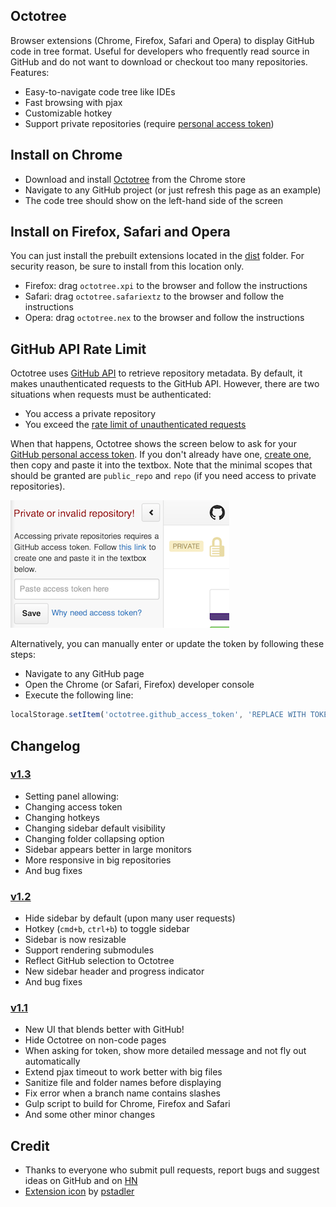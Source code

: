 ## Octotree
Browser extensions (Chrome, Firefox, Safari and Opera) to display GitHub code in tree format. Useful for developers who frequently read source in GitHub and do not want to download or checkout too many repositories. Features:

* Easy-to-navigate code tree like IDEs
* Fast browsing with pjax
* Customizable hotkey
* Support private repositories (require [personal access token](#github-api-rate-limit))

## Install on Chrome
* Download and install [Octotree](https://chrome.google.com/webstore/detail/octotree/bkhaagjahfmjljalopjnoealnfndnagc) from the Chrome store
* Navigate to any GitHub project (or just refresh this page as an example)
* The code tree should show on the left-hand side of the screen

## Install on Firefox, Safari and Opera
You can just install the prebuilt extensions located in the [dist](https://github.com/buunguyen/octotree/tree/master/dist) folder. For security reason, be sure to install from this location only.

* Firefox: drag `octotree.xpi` to the browser and follow the instructions
* Safari: drag `octotree.safariextz` to the browser and follow the instructions
* Opera: drag `octotree.nex` to the browser and follow the instructions

## GitHub API Rate Limit
Octotree uses [GitHub API](https://developer.github.com/v3/) to retrieve repository metadata. By default, it makes unauthenticated requests to the GitHub API. However, there are two situations when requests must be authenticated:

* You access a private repository
* You exceed the [rate limit of unauthenticated requests](https://developer.github.com/v3/#rate-limiting)

When that happens, Octotree shows the screen below to ask for your [GitHub personal access token](https://help.github.com/articles/creating-an-access-token-for-command-line-use). If you don't already have one, [create one](https://github.com/settings/tokens/new), then copy and paste it into the textbox. Note that the minimal scopes that should be granted are `public_repo` and `repo` (if you need access to private repositories).

![Enter personal access token](docs/token.png)

Alternatively, you can manually enter or update the token by following these steps:

* Navigate to any GitHub page
* Open the Chrome (or Safari, Firefox) developer console
* Execute the following line:
```javascript
localStorage.setItem('octotree.github_access_token', 'REPLACE WITH TOKEN')
```

## Changelog
### [v1.3](https://github.com/buunguyen/octotree/issues?labels=&milestone=3&page=1&state=closed)
* Setting panel allowing:
 * Changing access token
 * Changing hotkeys
 * Changing sidebar default visibility
 * Changing folder collapsing option
* Sidebar appears better in large monitors
* More responsive in big repositories
* And bug fixes

### [v1.2](https://github.com/buunguyen/octotree/issues?labels=&milestone=1&page=1&state=closed)
* Hide sidebar by default (upon many user requests)
* Hotkey (`cmd+b`, `ctrl+b`) to toggle sidebar
* Sidebar is now resizable
* Support rendering submodules
* Reflect GitHub selection to Octotree
* New sidebar header and progress indicator
* And bug fixes

### [v1.1](https://github.com/buunguyen/octotree/issues?labels=&milestone=2&page=1&state=closed)
* New UI that blends better with GitHub!
* Hide Octotree on non-code pages
* When asking for token, show more detailed message and not fly out automatically
* Extend pjax timeout to work better with big files
* Sanitize file and folder names before displaying
* Fix error when a branch name contains slashes
* Gulp script to build for Chrome, Firefox and Safari
* And some other minor changes


## Credit
* Thanks to everyone who submit pull requests, report bugs and suggest ideas on GitHub and on [HN](https://news.ycombinator.com/item?id=7740226)
* [Extension icon](https://github.com/pstadler/octofolders) by [pstadler](https://github.com/pstadler)